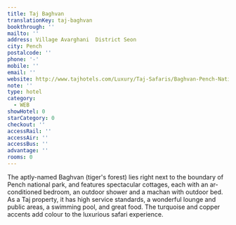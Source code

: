 ```yaml
---
title: Taj Baghvan
translationKey: taj-baghvan
bookthrough: ''
mailto: ''
address: Village Avarghani  District Seon
city: Pench
postalcode: ''
phone: '-'
mobile: ''
email: ''
website: http://www.tajhotels.com/Luxury/Taj-Safaris/Baghvan-Pench-National-Park
note: ''
type: hotel
category:
  - WEB
showHotel: 0
starCategory: 0
checkout: ''
accessRail: ''
accessAir: ''
accessBus: ''
advantage: ''
rooms: 0
---
```

The aptly-named Baghvan (tiger's forest) lies right next to the boundary of Pench national park, and features spectacular cottages, each with an ar-conditioned bedroom, an outdoor shower and a machan with outdoor bed. As a Taj property, it has high service standards, a wonderful lounge and public areas, a swimming pool, and great food. The turquoise and copper accents add colour to the luxurious safari experience.
